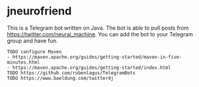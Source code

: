 # jneurofriend

This is a Telegram bot written on Java. 
The bot is able to pull posts from https://twitter.com/neural_machine.
You can add the bot to your Telegram group and have fun.

```
TODO configure Maven
- https://maven.apache.org/guides/getting-started/maven-in-five-minutes.html
- https://maven.apache.org/guides/getting-started/index.html
TODO https://github.com/rubenlagus/TelegramBots
TODO https://www.baeldung.com/twitter4j
```

